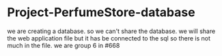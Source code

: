 # Project-PerfumeStore-database
we are creating a database. so we can't share the database. we will share the web application file but it has be connected to the sql so there is not much in the file. we are group 6 in #668 
